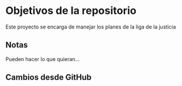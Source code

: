 # Objetivos de la repositorio

Este proyecto se encarga de manejar los planes de la liga de la justicia


## Notas
Pueden hacer lo que quieran...

## Cambios desde GitHub
